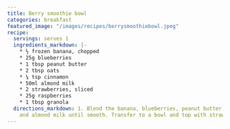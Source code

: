 ```yaml
---
title: Berry smoothie bowl
categories: breakfast
featured_image: "/images/recipes/berrysmoothiebowl.jpeg"
recipe:
  servings: serves 1
  ingredients_markdown: |-
    * ½ frozen banana, chopped
    * 25g blueberries
    * 1 tbsp peanut butter
    * 2 tbsp oats
    * ¼ tsp cinnamon
    * 50ml almond milk
    * 2 strawberries, sliced
    * 25g raspberries
    * 1 tbsp granola
  directions_markdown: 1. Blend the banana, blueberries, peanut butter, oats, cinnamon
    and almond milk until smooth. Transfer to a bowl and top with strawberries, raspberries and granola.
---
```


